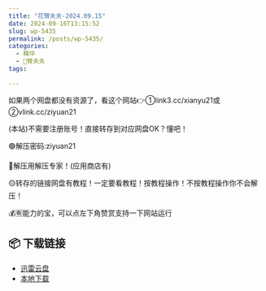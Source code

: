 ```yaml
---
title: "花臂夫夫-2024.09.15"
date: 2024-09-16T13:15:52
slug: wp-5435
permalink: /posts/wp-5435/
categories:
  - 精华
  - 🌸臂夫夫
tags:

---
```


如果两个网盘都没有资源了，看这个网站👉①link3.cc/xianyu21或②vlink.cc/ziyuan21

(本站)不需要注册账号！直接转存到对应网盘OK？懂吧！

🟢解压密码:ziyuan21

🔵解压用解压专家！(应用商店有)

🟡转存的链接网盘有教程！一定要看教程！按教程操作！不按教程操作你不会解压！

💰🈶能力的宝，可以点左下角赞赏支持一下网站运行

## 📦 下载链接
- [迅雷云盘](https://blziyuan21.com/pay-download/5435?key=aea1e27658&down_id=0)
- [本地下载](https://blziyuan21.com/pay-download/5435?key=aea1e27658&down_id=1)


